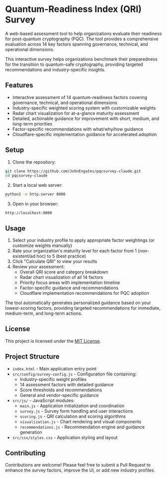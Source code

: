 # Quantum-Readiness Index (QRI) Survey

A web-based assessment tool to help organizations evaluate their readiness for post-quantum cryptography (PQC). The tool provides a comprehensive evaluation across 14 key factors spanning governance, technical, and operational dimensions.

This interactive survey helps organizations benchmark their preparedness for the transition to quantum-safe cryptography, providing targeted recommendations and industry-specific insights.

## Features

- Interactive assessment of 14 quantum-readiness factors covering governance, technical, and operational dimensions
- Industry-specific weighted scoring system with customizable weights
- Radar chart visualization for at-a-glance maturity assessment
- Detailed, actionable guidance for improvement with short, medium, and long-term priorities
- Factor-specific recommendations with what/why/how guidance
- Cloudflare-specific implementation guidance for accelerated adoption

## Setup

1. Clone the repository:
```bash
git clone https://github.com/JohnEngates/pqcsurvey-claude.git
cd pqcsurvey-claude
```

2. Start a local web server:
```bash
python3 -m http.server 8000
```

3. Open in your browser:
```
http://localhost:8000
```

## Usage

1. Select your industry profile to apply appropriate factor weightings (or customize weights manually)
2. Rate your organization's maturity level for each factor from 1 (non-existent/ad hoc) to 5 (best practice)
3. Click "Calculate QRI" to view your results
4. Review your assessment:
   - Overall QRI score and category breakdown
   - Radar chart visualization of all 14 factors
   - Priority focus areas with implementation timeline
   - Factor-specific guidance and recommendations
   - Cloudflare implementation recommendations for PQC adoption

The tool automatically generates personalized guidance based on your lowest-scoring factors, providing targeted recommendations for immediate, medium-term, and long-term actions.

## License

This project is licensed under the [MIT License](LICENSE).

## Project Structure

- `index.html` - Main application entry point
- `src/config/survey-config.js` - Configuration file containing:
  - Industry-specific weight profiles
  - 14 assessment factors with detailed guidance
  - Score thresholds and recommendations
  - General and vendor-specific guidance
- `src/js/` - JavaScript modules:
  - `main.js` - Application initialization and coordination
  - `survey.js` - Survey form handling and user interactions
  - `scoring.js` - QRI calculation and scoring algorithms
  - `visualization.js` - Chart rendering and visual components
  - `recommendations.js` - Recommendation engine and guidance generation
- `src/css/styles.css` - Application styling and layout

## Contributing

Contributions are welcome! Please feel free to submit a Pull Request to enhance the survey factors, improve the UI, or add new industry profiles. 